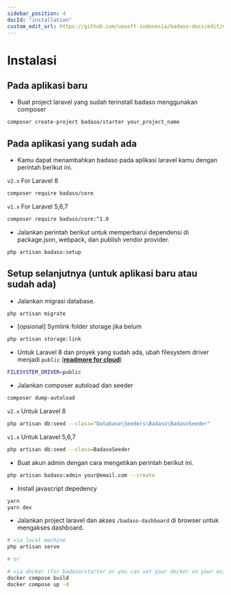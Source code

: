 ```yaml
---
sidebar_position: 4
docId: "installation"
custom_edit_url: https://github.com/uasoft-indonesia/badaso-docs/edit/main/i18n/id/docusaurus-plugin-content-docs/current/getting-started/installation.md
---
```


# Instalasi

## Pada aplikasi baru

- Buat project laravel yang sudah terinstall badaso menggunakan composer

```bash
composer create-project badaso/starter your_project_name
```

## Pada aplikasi yang sudah ada

- Kamu dapat menambahkan badaso pada aplikasi laravel kamu dengan perintah berikut ini.

`v2.x` For Laravel 8

```bash
composer require badaso/core
```

`v1.x` For Laravel 5,6,7

```bash
composer require badaso/core:^1.0
```

- Jalankan perintah berikut untuk memperbarui dependensi di package.json, webpack, dan publish vendor provider.

```bash
php artisan badaso:setup
```

## Setup selanjutnya (untuk aplikasi baru atau sudah ada)

- Jalankan migrasi database.

```bash
php artisan migrate
```

- [opsional] Symlink folder storage jika belum

```bash
php artisan storage:link
```

- Untuk Laravel 8 dan proyek yang sudah ada, ubah filesystem driver menjadi `public` (**[readmore for cloud](/core-concept/storage)**)

```bash
FILESYSTEM_DRIVER=public
```

- Jalankan composer autoload dan seeder

```bash
composer dump-autoload
```

`v2.x` Untuk Laravel 8

```bash
php artisan db:seed --class="Database\Seeders\Badaso\BadasoSeeder"
```

`v1.x` Untuk Laravel 5,6,7

```bash
php artisan db:seed --class=BadasoSeeder
```

- Buat akun admin dengan cara mengetikan perintah berikut ini.

```bash
php artisan badaso:admin your@email.com --create
```

- Install javascript depedency

```bash
yarn
yarn dev
```

- Jalankan project laravel dan akses `/badaso-dashboard` di browser untuk mengakses dashboard.

```bash
# via local machine
php artisan serve

# or

# via docker (for badaso/starter or you can set your docker on your existing project)
docker compose build
docker compose up -d
```

